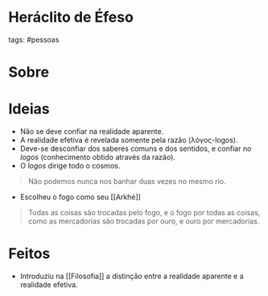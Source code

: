 # Heráclito de Éfeso
tags: #pessoas
# Sobre
# Ideias
- Não se deve confiar na realidade aparente.
- A realidade efetiva é revelada somente pela razão (λόγος-logos).
- Deve-se desconfiar dos saberes comuns e dos sentidos, e confiar no *logos* (conhecimento obtido através da razão).
- O *logos* dirige todo o cosmos.
> Não podemos nunca nos banhar duas vezes no mesmo rio.
- Escolheu o fogo como seu [[Arkhé]]
> Todas as coisas são trocadas pelo fogo, e o fogo por todas as coisas, como as mercadorias são trocadas por ouro, e ouro por mercadorias.
# Feitos
- Introduziu na [[Filosofia]] a distinção entre a realidade aparente e a realidade efetiva.